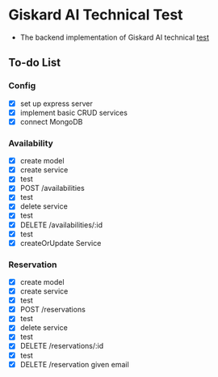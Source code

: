 # Giskard AI Technical Test

-   The backend implementation of Giskard AI technical [test](https://giskard.notion.site/Technical-exercise-Full-stack-software-engineer-0c3ff2e612994e2183abd7b7330b5f9a)

## To-do List

### Config

-   [x] set up express server
-   [x] implement basic CRUD services
-   [x] connect MongoDB

### Availability

-   [x] create model
-   [x] create service
-   [x] test
-   [x] POST /availabilities
-   [x] test
-   [x] delete service
-   [x] test
-   [x] DELETE /availabilities/:id
-   [x] test
-   [x] createOrUpdate Service

### Reservation

-   [x] create model
-   [x] create service
-   [x] test
-   [x] POST /reservations
-   [x] test
-   [x] delete service
-   [x] test
-   [x] DELETE /reservations/:id
-   [x] test
-   [x] DELETE /reservation given email
